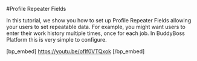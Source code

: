 #Profile Repeater Fields

In this tutorial, we show you how to set up Profile Repeater Fields allowing your users to set repeatable data. For example, you might want users to enter their work history multiple times, once for each job. In BuddyBoss Platform this is very simple to configure.

[bp_embed] https://youtu.be/ofIf0VTQxok [/bp_embed]